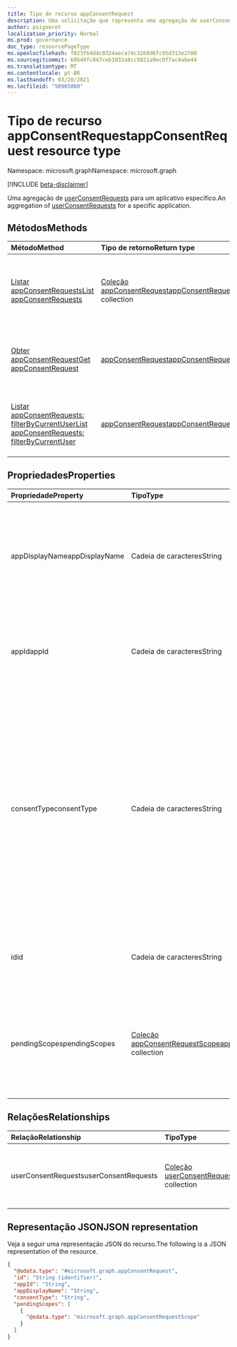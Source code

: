 ```yaml
---
title: Tipo de recurso appConsentRequest
description: Uma solicitação que representa uma agregação de userConsentRequests para um aplicativo específico.
author: psignoret
localization_priority: Normal
ms.prod: governance
doc_type: resourcePageType
ms.openlocfilehash: f823f64d4c0324aeca74c3268d6fc95d313e2f00
ms.sourcegitcommit: 68b49fc847ceb1032a9cc9821a9ec0f7ac4abe44
ms.translationtype: MT
ms.contentlocale: pt-BR
ms.lasthandoff: 03/20/2021
ms.locfileid: "50965060"
---
```

# <a name="appconsentrequest-resource-type"></a><span data-ttu-id="c6be6-103">Tipo de recurso appConsentRequest</span><span class="sxs-lookup"><span data-stu-id="c6be6-103">appConsentRequest resource type</span></span>

<span data-ttu-id="c6be6-104">Namespace: microsoft.graph</span><span class="sxs-lookup"><span data-stu-id="c6be6-104">Namespace: microsoft.graph</span></span>

[!INCLUDE [beta-disclaimer](../../includes/beta-disclaimer.md)]

<span data-ttu-id="c6be6-105">Uma agregação de [userConsentRequests](../resources/userconsentrequest.md) para um aplicativo específico.</span><span class="sxs-lookup"><span data-stu-id="c6be6-105">An aggregation of [userConsentRequests](../resources/userconsentrequest.md) for a specific application.</span></span>

## <a name="methods"></a><span data-ttu-id="c6be6-106">Métodos</span><span class="sxs-lookup"><span data-stu-id="c6be6-106">Methods</span></span>
|<span data-ttu-id="c6be6-107">Método</span><span class="sxs-lookup"><span data-stu-id="c6be6-107">Method</span></span>|<span data-ttu-id="c6be6-108">Tipo de retorno</span><span class="sxs-lookup"><span data-stu-id="c6be6-108">Return type</span></span>|<span data-ttu-id="c6be6-109">Descrição</span><span class="sxs-lookup"><span data-stu-id="c6be6-109">Description</span></span>|
|:---|:---|:---|
|[<span data-ttu-id="c6be6-110">Listar appConsentRequests</span><span class="sxs-lookup"><span data-stu-id="c6be6-110">List appConsentRequests</span></span>](../api/appconsentrequest-list.md)|<span data-ttu-id="c6be6-111">[Coleção appConsentRequest](../resources/appconsentrequest.md)</span><span class="sxs-lookup"><span data-stu-id="c6be6-111">[appConsentRequest](../resources/appconsentrequest.md) collection</span></span>|<span data-ttu-id="c6be6-112">Obter uma lista dos [objetos appConsentRequest](../resources/appconsentrequest.md) e suas propriedades.</span><span class="sxs-lookup"><span data-stu-id="c6be6-112">Get a list of the [appConsentRequest](../resources/appconsentrequest.md) objects and their properties.</span></span>|
|[<span data-ttu-id="c6be6-113">Obter appConsentRequest</span><span class="sxs-lookup"><span data-stu-id="c6be6-113">Get appConsentRequest</span></span>](../api/appconsentrequest-get.md)|[<span data-ttu-id="c6be6-114">appConsentRequest</span><span class="sxs-lookup"><span data-stu-id="c6be6-114">appConsentRequest</span></span>](../resources/appconsentrequest.md)|<span data-ttu-id="c6be6-115">Leia as propriedades e as relações de um [objeto appConsentRequest.](../resources/appconsentrequest.md)</span><span class="sxs-lookup"><span data-stu-id="c6be6-115">Read the properties and relationships of an [appConsentRequest](../resources/appconsentrequest.md) object.</span></span>|
|[<span data-ttu-id="c6be6-116">Listar appConsentRequests: filterByCurrentUser</span><span class="sxs-lookup"><span data-stu-id="c6be6-116">List appConsentRequests: filterByCurrentUser</span></span>](../api/appconsentrequest-filterByCurrentUser.md)|[<span data-ttu-id="c6be6-117">appConsentRequest</span><span class="sxs-lookup"><span data-stu-id="c6be6-117">appConsentRequest</span></span>](../resources/appconsentrequest.md)|<span data-ttu-id="c6be6-118">Uma lista do [appConsentRequests](../resources/appconsentrequest.md) para o qual o usuário atual é o revistor</span><span class="sxs-lookup"><span data-stu-id="c6be6-118">A list of the [appConsentRequests](../resources/appconsentrequest.md) for which the current user is the reviewer</span></span>|

## <a name="properties"></a><span data-ttu-id="c6be6-119">Propriedades</span><span class="sxs-lookup"><span data-stu-id="c6be6-119">Properties</span></span>
|<span data-ttu-id="c6be6-120">Propriedade</span><span class="sxs-lookup"><span data-stu-id="c6be6-120">Property</span></span>|<span data-ttu-id="c6be6-121">Tipo</span><span class="sxs-lookup"><span data-stu-id="c6be6-121">Type</span></span>|<span data-ttu-id="c6be6-122">Descrição</span><span class="sxs-lookup"><span data-stu-id="c6be6-122">Description</span></span>|
|:---|:---|:---|
|<span data-ttu-id="c6be6-123">appDisplayName</span><span class="sxs-lookup"><span data-stu-id="c6be6-123">appDisplayName</span></span>|<span data-ttu-id="c6be6-124">Cadeia de caracteres</span><span class="sxs-lookup"><span data-stu-id="c6be6-124">String</span></span>|<span data-ttu-id="c6be6-125">O nome de exibição do aplicativo para o qual o consentimento é solicitado.</span><span class="sxs-lookup"><span data-stu-id="c6be6-125">The display name of the app for which consent is requested.</span></span> <span data-ttu-id="c6be6-126">Obrigatório.</span><span class="sxs-lookup"><span data-stu-id="c6be6-126">Required.</span></span> <span data-ttu-id="c6be6-127">Suporta `$filter` ( `eq` somente) e `$orderby` .</span><span class="sxs-lookup"><span data-stu-id="c6be6-127">Supports `$filter` (`eq` only) and `$orderby`.</span></span> |
|<span data-ttu-id="c6be6-128">appId</span><span class="sxs-lookup"><span data-stu-id="c6be6-128">appId</span></span>|<span data-ttu-id="c6be6-129">Cadeia de caracteres</span><span class="sxs-lookup"><span data-stu-id="c6be6-129">String</span></span>|<span data-ttu-id="c6be6-130">O identificador do aplicativo.</span><span class="sxs-lookup"><span data-stu-id="c6be6-130">The identifier of the application.</span></span> <span data-ttu-id="c6be6-131">Obrigatório.</span><span class="sxs-lookup"><span data-stu-id="c6be6-131">Required.</span></span> <span data-ttu-id="c6be6-132">Suporta `$filter` ( `eq` somente) e `$orderby` .</span><span class="sxs-lookup"><span data-stu-id="c6be6-132">Supports `$filter` (`eq` only) and `$orderby`.</span></span> |
|<span data-ttu-id="c6be6-133">consentType</span><span class="sxs-lookup"><span data-stu-id="c6be6-133">consentType</span></span>|<span data-ttu-id="c6be6-134">Cadeia de caracteres</span><span class="sxs-lookup"><span data-stu-id="c6be6-134">String</span></span>|<span data-ttu-id="c6be6-135">O tipo de consentimento da solicitação.</span><span class="sxs-lookup"><span data-stu-id="c6be6-135">The consent type of the request.</span></span> <span data-ttu-id="c6be6-136">Os valores possíveis são: `Static`   e  `Dynamic` .</span><span class="sxs-lookup"><span data-stu-id="c6be6-136">Possible values are: `Static` and `Dynamic`.</span></span> <span data-ttu-id="c6be6-137">Elas representam permissões estáticas e dinâmicas, respectivamente, solicitadas no fluxo de trabalho de consentimento.</span><span class="sxs-lookup"><span data-stu-id="c6be6-137">These represent static and dynamic permissions, respectively, requested in the consent workflow.</span></span> <span data-ttu-id="c6be6-138">Suporta `$filter` ( `eq` somente) e `$orderby` .</span><span class="sxs-lookup"><span data-stu-id="c6be6-138">Supports `$filter` (`eq` only) and `$orderby`.</span></span> <span data-ttu-id="c6be6-139">Obrigatório.</span><span class="sxs-lookup"><span data-stu-id="c6be6-139">Required.</span></span>|
|<span data-ttu-id="c6be6-140">id</span><span class="sxs-lookup"><span data-stu-id="c6be6-140">id</span></span>|<span data-ttu-id="c6be6-141">Cadeia de caracteres</span><span class="sxs-lookup"><span data-stu-id="c6be6-141">String</span></span>|<span data-ttu-id="c6be6-142">O identificador da solicitação de consentimento do aplicativo.</span><span class="sxs-lookup"><span data-stu-id="c6be6-142">The identifier of the app consent request.</span></span> <span data-ttu-id="c6be6-143">Obrigatório.</span><span class="sxs-lookup"><span data-stu-id="c6be6-143">Required.</span></span>|
|<span data-ttu-id="c6be6-144">pendingScopes</span><span class="sxs-lookup"><span data-stu-id="c6be6-144">pendingScopes</span></span>|<span data-ttu-id="c6be6-145">[Coleção appConsentRequestScope](../resources/appconsentrequestscope.md)</span><span class="sxs-lookup"><span data-stu-id="c6be6-145">[appConsentRequestScope](../resources/appconsentrequestscope.md) collection</span></span>|<span data-ttu-id="c6be6-146">Uma lista de escopos pendentes aguardando aprovação.</span><span class="sxs-lookup"><span data-stu-id="c6be6-146">A list of pending scopes waiting for approval.</span></span> <span data-ttu-id="c6be6-147">Isso será vazio se o consentType for `Static` .</span><span class="sxs-lookup"><span data-stu-id="c6be6-147">This is empty if the consentType is `Static`.</span></span> <span data-ttu-id="c6be6-148">Obrigatório.</span><span class="sxs-lookup"><span data-stu-id="c6be6-148">Required.</span></span>|

## <a name="relationships"></a><span data-ttu-id="c6be6-149">Relações</span><span class="sxs-lookup"><span data-stu-id="c6be6-149">Relationships</span></span>
|<span data-ttu-id="c6be6-150">Relação</span><span class="sxs-lookup"><span data-stu-id="c6be6-150">Relationship</span></span>|<span data-ttu-id="c6be6-151">Tipo</span><span class="sxs-lookup"><span data-stu-id="c6be6-151">Type</span></span>|<span data-ttu-id="c6be6-152">Descrição</span><span class="sxs-lookup"><span data-stu-id="c6be6-152">Description</span></span>|
|:---|:---|:---|
|<span data-ttu-id="c6be6-153">userConsentRequests</span><span class="sxs-lookup"><span data-stu-id="c6be6-153">userConsentRequests</span></span>|<span data-ttu-id="c6be6-154">[Coleção userConsentRequest](../resources/userconsentrequest.md)</span><span class="sxs-lookup"><span data-stu-id="c6be6-154">[userConsentRequest](../resources/userconsentrequest.md) collection</span></span>|<span data-ttu-id="c6be6-155">Uma lista de solicitações pendentes de consentimento do usuário.</span><span class="sxs-lookup"><span data-stu-id="c6be6-155">A list of pending user consent requests.</span></span>|

## <a name="json-representation"></a><span data-ttu-id="c6be6-156">Representação JSON</span><span class="sxs-lookup"><span data-stu-id="c6be6-156">JSON representation</span></span>
<span data-ttu-id="c6be6-157">Veja a seguir uma representação JSON do recurso.</span><span class="sxs-lookup"><span data-stu-id="c6be6-157">The following is a JSON representation of the resource.</span></span>
<!-- {
  "blockType": "resource",
  "keyProperty": "id",
  "@odata.type": "microsoft.graph.appConsentRequest",
  "openType": false
}
-->
``` json
{
  "@odata.type": "#microsoft.graph.appConsentRequest",
  "id": "String (identifier)",
  "appId": "String",
  "appDisplayName": "String",
  "consentType": "String",
  "pendingScopes": [
    {
      "@odata.type": "microsoft.graph.appConsentRequestScope"
    }
  ]
}
```

